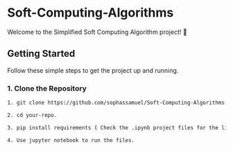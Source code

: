 # Soft-Computing-Algorithms

Welcome to the Simplified Soft Computing Algorithm project! 🚀

## Getting Started

Follow these simple steps to get the project up and running.

### 1. Clone the Repository

```bash
1. git clone https://github.com/sophassamuel/Soft-Computing-Algorithms.git

2. cd your-repo.

3. pip install requirements ( Check the .ipynb project files for the libraries required).

4. Use jupyter notebook to run the files.
